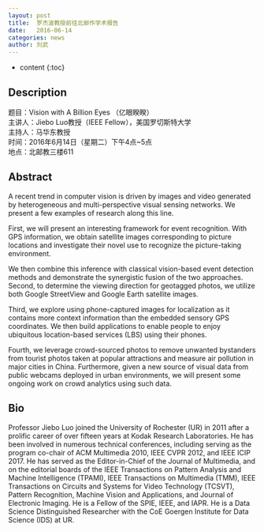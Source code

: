 ```yaml
---
layout: post
title:  罗杰波教授前往北邮作学术报告
date:   2016-06-14 
categories: news
author: 刘武
---
```

* content
{:toc}
## Description
题目：Vision with A Billion Eyes （亿眼睽睽）  
主讲人：Jiebo Luo教授（IEEE Fellow），美国罗切斯特大学  
主持人：马华东教授  
时间：2016年6月14日（星期二）下午4点~5点  
地点：北邮教三楼611





## Abstract
A recent trend in computer vision is driven by images and video generated by heterogeneous and multi-perspective visual sensing networks. We present a few examples of research along this line.  

First, we will present an interesting framework for event recognition. With GPS information, we obtain satellite images corresponding to picture locations and investigate their novel use to recognize the picture-taking environment. 

We then combine this inference with classical vision-based event detection methods and demonstrate the synergistic fusion of the two approaches. Second, to determine the viewing direction for geotagged photos, we utilize both Google StreetView and Google Earth satellite images. 

Third, we explore using phone-captured images for localization as it contains more context information than the embedded sensory GPS coordinates.  We then build applications to enable people to enjoy ubiquitous location-based services (LBS) using their phones. 

Fourth, we leverage crowd-sourced photos to remove unwanted bystanders from tourist photos taken at popular attractions and measure air pollution in major cities in China.  Furthermore, given a new source of visual data from public webcams deployed in urban environments, we will present some ongoing work on crowd analytics using such data.
 
## Bio
Professor Jiebo Luo joined the University of Rochester (UR) in 2011 after a prolific career of over fifteen years at Kodak Research Laboratories. He has been involved in numerous technical conferences, including serving as the program co-chair of ACM Multimedia 2010, IEEE CVPR 2012, and IEEE ICIP 2017. He has served as the Editor-in-Chief of the Journal of Multimedia, and on the editorial boards of the IEEE Transactions on Pattern Analysis and Machine Intelligence (TPAMI), IEEE Transactions on Multimedia (TMM), IEEE Transactions on Circuits and Systems for Video Technology (TCSVT), Pattern Recognition, Machine Vision and Applications, and Journal of Electronic Imaging. He is a Fellow of the SPIE, IEEE, and IAPR. He is a Data Science Distinguished Researcher with the CoE Goergen Institute for Data Science (IDS) at UR.